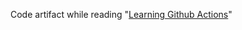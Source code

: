 Code artifact while reading "[Learning Github Actions](https://github.com/techupskills/learning-github-actions)"
